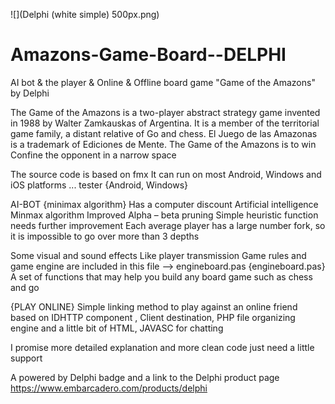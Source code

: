![](Delphi (white simple) 500px.png)

# Amazons-Game-Board--DELPHI
AI bot &amp; the player &amp; Online &amp; Offline board game "Game of the Amazons" by Delphi

The Game of the Amazons is a two-player abstract strategy game invented in 1988 by Walter Zamkauskas of Argentina. It is a member of the territorial game family, a distant relative of Go and chess. El Juego de las Amazonas is a trademark of Ediciones de Mente. The Game of the Amazons is
to win Confine the opponent in a narrow space

The source code is based on fmx
It can run on most Android, Windows and iOS platforms ...
tester {Android, Windows} 

AI-BOT {minimax algorithm}
Has a computer discount
Artificial intelligence
Minmax algorithm
Improved Alpha – beta pruning
Simple heuristic function needs further improvement
Each average player has a large number fork, so it is impossible to go over more than 3 depths

Some visual and sound effects Like player transmission 
Game rules and game engine are included in this file --> engineboard.pas
{engineboard.pas}
A set of functions that may help you build any board game such as chess and go

{PLAY ONLINE} 
Simple linking method to play against an online friend based on IDHTTP component
, Client destination, PHP file organizing engine and a little bit of HTML, JAVASC for chatting


I promise more detailed explanation and more clean code just need a little support

 A powered by Delphi badge and a link to the Delphi product page 
https://www.embarcadero.com/products/delphi
